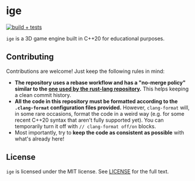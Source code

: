 # ige

[![build + tests](https://github.com/nasso/ige/actions/workflows/ci.yml/badge.svg)](https://github.com/nasso/ige/actions/workflows/ci.yml)

`ige` is a 3D game engine built in C++20 for educational purposes.

## Contributing

Contributions are welcome! Just keep the following rules in mind:

- **The repository uses a rebase workflow and has a "no-merge policy" similar to
  the [one used by the rust-lang repository][rust-nmp].** This helps keeping a
  clean commit history.
- **All the code in this repository must be formatted according to the
  `.clang-format` configuration files provided.** However, `clang-format` will,
  in some rare occasions, format the code in a weird way (e.g. for some recent
  C++20 syntax that aren't fully supported yet). You can temporarily turn it off
  with `// clang-format off/on` blocks.
- Most importantly, try to **keep the code as consistent as possible** with
  what's already here!

[rust-nmp]: https://rustc-dev-guide.rust-lang.org/git.html#no-merge-policy

## License

`ige` is licensed under the MIT license. See [LICENSE] for the full text.

[license]: LICENSE
